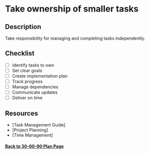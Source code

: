 # Take ownership of smaller tasks

## Description

Take responsibility for managing and completing tasks independently.

## Checklist

- [ ] Identify tasks to own
- [ ] Set clear goals
- [ ] Create implementation plan
- [ ] Track progress
- [ ] Manage dependencies
- [ ] Communicate updates
- [ ] Deliver on time

## Resources

- [Task Management Guide]
- [Project Planning]
- [Time Management]

#### [Back to 30-60-90 Plan Page](../README.md)
